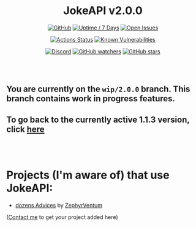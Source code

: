 <div align="center" style="text-align:center">

# JokeAPI v2.0.0
[![GitHub](https://img.shields.io/github/license/Sv443/JokeAPI)](https://sv443.net/LICENSE)
[![Uptime / 7 Days](https://img.shields.io/uptimerobot/ratio/7/m782998549-afcc0d10c27c87df47e73289)](https://status.sv443.net/)
[![Open Issues](https://img.shields.io/github/issues/Sv443/JokeAPI)](https://github.com/Sv443/JokeAPI/issues)
  
[![Actions Status](https://github.com/Sv443/JokeAPI/workflows/JokeAPI%20CI/badge.svg)](https://github.com/Sv443/JokeAPI/actions)
[![Known Vulnerabilities](https://snyk.io/test/github/Sv443/JokeAPI/badge.svg)](https://snyk.io/test/github/Sv443/JokeAPI)
  
[![Discord](https://img.shields.io/discord/565933531214118942)](https://discord.gg/aBH4uRG)
[![GitHub watchers](https://img.shields.io/github/watchers/Sv443/JokeAPI?style=social)](https://github.com/Sv443/JokeAPI/watchers)
[![GitHub stars](https://img.shields.io/github/stars/Sv443/JokeAPI?style=social)](https://github.com/Sv443/JokeAPI/stargazers)

</div>
<br><br>

## You are currently on the `wip/2.0.0` branch. This branch contains work in progress features.
## To go back to the currently active 1.1.3 version, click [here](https://github.com/Sv443/JokeAPI/tree/master)

<br><br>

# Projects (I'm aware of) that use JokeAPI:
- [dozens Advices](https://github.com/ZephyrVentum/dozens-Advices) by [ZephyrVentum](https://github.com/ZephyrVentum)
  
([Contact me](https://discord.gg/aBH4uRG) to get your project added here)
